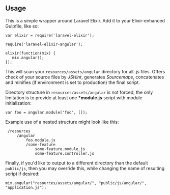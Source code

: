 ## Usage

This is a simple wrapper around Laravel Elixir. Add it to your Elixir-enhanced Gulpfile, like so:

```
var elixir = require('laravel-elixir');

require('laravel-elixir-angular');

elixir(function(mix) {
   mix.angular();
});
```

This will scan your `resources/assets/angular` directory for all .js files. Offers check of your source files by *JSHint*, generates *Sourcemaps*,  concatenates and minifies (if environment is set to production) the final script.

Directory structure in `resources/assets/angular` is not forced, the only limitation is to provide at least one **\*module.js** script with module initialization:

```
var foo = angular.module('foo', []);
```

Example use of a nested structure might look like this: 
```
 /resources
     /angular
         foo.module.js
         /some-feature
             some-feature.module.js
             some-feature.controller.js
```

Finally, if you'd like to output to a different directory than the default `public/js`, then you may override this, while changing the name of resulting script if desired:

```
mix.angular("resources/assets/angular/", "public/js/angular/", "application.js");
```
